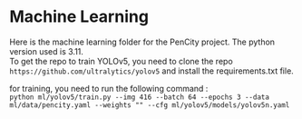 # Machine Learning

Here is the machine learning folder for the PenCity project. The python version used is 3.11. \
To get the repo to train YOLOv5, you need to clone the repo `https://github.com/ultralytics/yolov5` and install the requirements.txt file.

for training, you need to run the following command : \
`python ml/yolov5/train.py --img 416 --batch 64 --epochs 3 --data ml/data/pencity.yaml --weights "" --cfg ml/yolov5/models/yolov5n.yaml`

